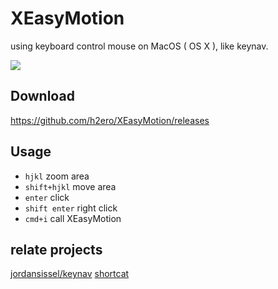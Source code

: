 # XEasyMotion
using keyboard control mouse on MacOS ( OS X ), like keynav.

<img src="http://g.recordit.co/UMROzRKQ1x.gif">

## Download
https://github.com/h2ero/XEasyMotion/releases

## Usage

* `hjkl` zoom area
* `shift+hjkl` move area
* `enter` click
* `shift enter` right click
* `cmd+i` call XEasyMotion

## relate projects

[jordansissel/keynav](https://github.com/jordansissel/keynav)
[shortcat](https://shortcatapp.com/)
